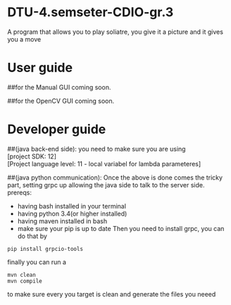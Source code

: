 # DTU-4.semseter-CDIO-gr.3
A program that allows you to play soliatre, you give it a picture and it gives you a move

# User guide 
##for the Manual GUI
coming soon.

##for the OpenCV GUI
coming soon.


# Developer guide
##(java back-end side):
you need to make sure you are using       
[project SDK: 12]     
[Project language level: 11 - local variabel for lambda parameteres]

##(java python communication):
Once the above is done comes the tricky part, setting grpc up allowing the java side to talk to the server side.
prereqs:
- having bash installed in your terminal
- having python 3.4(or higher installed)
- having maven installed in bash
- make sure your pip is up to date
Then you need to install grpc, you can do that by
```
pip install grpcio-tools
```
finally you can run a
```
mvn clean
mvn compile
```
to make sure every you target is clean and generate the files you neeed 
